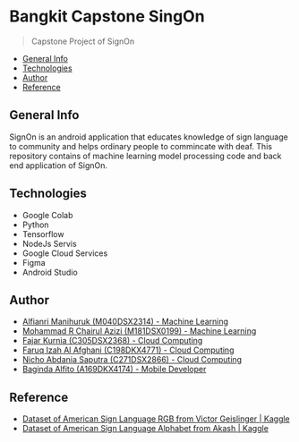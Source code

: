 # Bangkit Capstone SingOn
> Capstone Project of SignOn

 - [General Info](#General-Info)
 - [Technologies](#Technologies)
 - [Author](#Author)
 - [Reference](#Reference)

## General Info
SignOn is an android application that educates knowledge of sign language to community and helps ordinary people to commincate with deaf. This repository contains of machine learning model processing code and back end application of SignOn.

## Technologies
- Google Colab
- Python 
- Tensorflow
- NodeJs Servis
- Google Cloud Services
- Figma
- Android Studio

## Author
- [Alfianri Manihuruk (M040DSX2314) - Machine Learning](https://github.com/Alfianri-Manihuruk)
- [Mohammad R Chairul Azizi (M181DSX0199) - Machine Learning](https://github.com/mrizkyca)
- [Fajar Kurnia (C305DSX2368) - Cloud Computing](https://github.com/FJR139)
- [Faruq Izah Al Afghani (C198DKX4771) - Cloud Computing](https://github.com/frqwuzhere)
- [Nicho Abdania Saputra (C271DSX2866) - Cloud Computing](https://github.com/)
- [Baginda Alfito (A169DKX4174) - Mobile Developer](https://github.com/bagindaalfito)


## Reference
- [Dataset of American Sign Language RGB from Victor Geislinger | Kaggle](https://www.kaggle.com/datasets/mrgeislinger/asl-rgb-depth-fingerspelling-spelling-it-out)
- [Dataset of American Sign Language Alphabet from Akash | Kaggle](https://www.kaggle.com/datasets/grassknoted/asl-alphabet?resource=download-directory)
